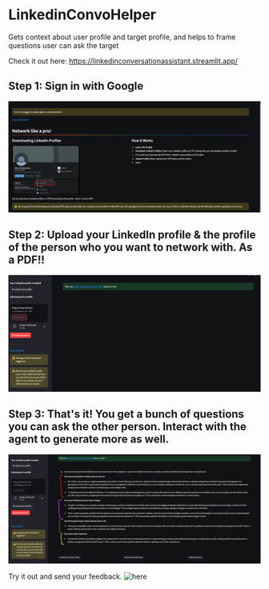 # LinkedinConvoHelper
Gets context about user profile and target profile, and helps to frame questions user can ask the target

Check it out here: https://linkedinconversationassistant.streamlit.app/

## Step 1: Sign in with Google
![landingpage](assets/landing_page.png)

## Step 2: Upload your LinkedIn profile & the profile of the person who you want to network with. As a PDF!!
![landingpage](assets/upload_profile.png)

## Step 3: That's it! You get a bunch of questions you can ask the other person. Interact with the agent to generate more as well.
![landingpage](assets/questions.png)

Try it out and send your feedback.
![here](https://forms.gle/HtXZrCcCqUQRBWrF7)
